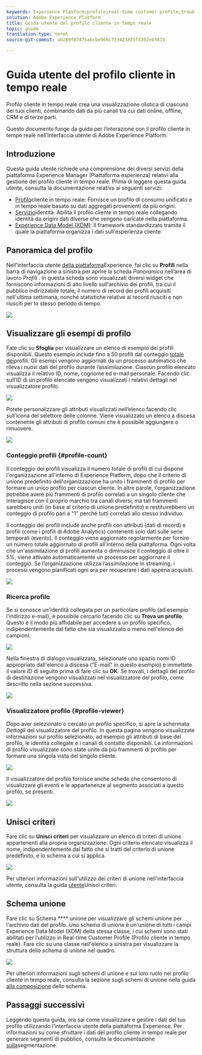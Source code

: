 ```yaml
---
keywords: Experience Platform;profile;real-time customer profile;troubleshooting;API
solution: Adobe Experience Platform
title: Guida utente del profilo cliente in tempo reale
topic: guide
translation-type: tm+mt
source-git-commit: ab289f07475abcbe966c723423825fd392eb3615

---
```



# Guida utente del profilo cliente in tempo reale

Profilo cliente in tempo reale crea una visualizzazione olistica di ciascuno dei tuoi clienti, combinando dati da più canali tra cui dati online, offline, CRM e di terze parti.

Questo documento funge da guida per l’interazione con il profilo cliente in tempo reale nell’interfaccia utente di Adobe Experience Platform.

## Introduzione

Questa guida utente richiede una comprensione dei diversi servizi della piattaforma Experience Manager (Piattaforma esperienza) relativi alla gestione del profilo cliente in tempo reale. Prima di leggere questa guida utente, consulta la documentazione relativa ai seguenti servizi:

* [Profilo](../home.md)cliente in tempo reale: Fornisce un profilo di consumo unificato e in tempo reale basato su dati aggregati provenienti da più origini.
* [Servizio](../../identity-service/home.md)identità: Abilita il profilo cliente in tempo reale collegando identità da origini dati diverse che vengono caricate nella piattaforma.
* [Experience Data Model (XDM)](../../xdm/home.md): Il framework standardizzato tramite il quale la piattaforma organizza i dati sull&#39;esperienza cliente.

## Panoramica del profilo

Nell’interfaccia utente [della piattaforma](http://platform.adobe.com)Experience, fai clic su **Profili** nella barra di navigazione a sinistra per aprire la scheda _Panoramica_ nell’area di lavoro _Profili_ . In questa scheda sono visualizzati diversi widget che forniscono informazioni di alto livello sull&#39;archivio dei profili, tra cui il pubblico indirizzabile totale, il numero di record dei profili acquisiti nell&#39;ultima settimana, nonché statistiche relative ai record riusciti e non riusciti per lo stesso periodo di tempo.

![](../images/user-guide/profile-overview.png)

## Visualizzare gli esempi di profilo

Fate clic su **Sfoglia** per visualizzare un elenco di esempio dei profili disponibili. Questo esempio include fino a 50 profili dal conteggio [totale dei](#profile-count)profili. Gli esempi vengono aggiornati da un processo automatico che rileva i nuovi dati del profilo durante l’assimilazione. Ciascun profilo elencato visualizza il relativo ID, nome, cognome ed e-mail personale. Facendo clic sull’ID di un profilo elencato vengono visualizzati i relativi dettagli nel visualizzatore [](#profile-viewer)profilo.

![](../images/user-guide/profile-samples.png)

Potete personalizzare gli attributi visualizzati nell’elenco facendo clic sull’icona del selettore delle colonne. Viene visualizzato un elenco a discesa contenente gli attributi di profilo comuni che è possibile aggiungere o rimuovere.

![](../images/user-guide/column-selector.png)

### Conteggio profili {#profile-count}

Il conteggio dei profili visualizza il numero totale di profili di cui dispone l&#39;organizzazione all&#39;interno di Experience Platform, dopo che il criterio di unione predefinito dell&#39;organizzazione ha unito i frammenti di profilo per formare un unico profilo per ciascun cliente. In altre parole, l&#39;organizzazione potrebbe avere più frammenti di profilo correlati a un singolo cliente che interagisce con il proprio marchio tra canali diversi, ma tali frammenti sarebbero uniti (in base al criterio di unione predefinito) e restituirebbero un conteggio di profilo pari a &quot;1&quot; perché tutti correlati allo stesso individuo.

Il conteggio dei profili include anche profili con attributi (dati di record) e profili (come i profili di Adobe Analytics) contenenti solo dati sulle serie temporali (evento). Il conteggio viene aggiornato regolarmente per fornire un numero totale aggiornato di profili all&#39;interno della piattaforma. Ogni volta che un&#39;assimilazione di profili aumenta o diminuisce il conteggio di oltre il 5%, viene attivato automaticamente un processo per aggiornare il conteggio. Se l’organizzazione utilizza l’assimilazione in streaming, i processi vengono pianificati ogni ora per recuperare i dati appena acquisiti.

![](../images/user-guide/profile-count.png)

### Ricerca profilo

Se si conosce un&#39;identità collegata per un particolare profilo (ad esempio l&#39;indirizzo e-mail), è possibile cercarlo facendo clic su **Trova un profilo**. Questo è il modo più affidabile per accedere a un profilo specifico, indipendentemente dal fatto che sia visualizzato o meno nell&#39;elenco dei campioni.

![](../images/user-guide/find-a-profile.png)

Nella finestra di dialogo visualizzata, selezionate uno spazio nomi ID appropriato dall&#39;elenco a discesa (&quot;E-mail&quot; in questo esempio) e immettete il valore ID di seguito prima di fare clic su **OK**. Se trovati, i dettagli del profilo di destinazione vengono visualizzati nel visualizzatore del profilo, come descritto nella sezione successiva.

![](../images/user-guide/find-a-profile-details.png)

### Visualizzatore profilo {#profile-viewer}

Dopo aver selezionato o cercato un profilo specifico, si apre la schermata _Dettagli_ del visualizzatore del profilo. In questa pagina vengono visualizzate informazioni sul profilo selezionato, ad esempio gli attributi di base del profilo, le identità collegate e i canali di contatto disponibili. Le informazioni di profilo visualizzate sono state unite da più frammenti di profilo per formare una singola vista del singolo cliente.

![](../images/user-guide/profile-viewer-detail.png)

Il visualizzatore del profilo fornisce anche schede che consentono di visualizzare gli eventi e le appartenenze al segmento associati a questo profilo, se presenti.

![](../images/user-guide/profile-viewer-events-seg.png)

## Unisci criteri

Fare clic su **Unisci criteri** per visualizzare un elenco di criteri di unione appartenenti alla propria organizzazione. Ogni criterio elencato visualizza il nome, indipendentemente dal fatto che si tratti del criterio di unione predefinito, e lo schema a cui si applica.

![](../images/user-guide/profile-merge-policies.png)

Per ulteriori informazioni sull&#39;utilizzo dei criteri di unione nell&#39;interfaccia utente, consulta la guida [utente](merge-policies.md)Unisci criteri.

## Schema unione

Fare clic su Schema **** unione per visualizzare gli schemi unione per l&#39;archivio dati del profilo. Uno schema di unione è un&#39;unione di tutti i campi Experience Data Model (XDM) della stessa classe, i cui schemi sono stati abilitati per l&#39;utilizzo in Real-time Customer Profile (Profilo cliente in tempo reale). Fare clic su una classe nell&#39;elenco a sinistra per visualizzare la struttura dello schema di unione nel quadro.

![](../images/user-guide/profile-union-schema.png)

Per ulteriori informazioni sugli schemi di unione e sul loro ruolo nel profilo cliente in tempo reale, consulta la sezione sugli schemi di unione nella guida [alla composizione](../../xdm/schema/composition.md) dello schema.

## Passaggi successivi

Leggendo questa guida, ora sai come visualizzare e gestire i dati del tuo profilo utilizzando l’interfaccia utente della piattaforma Experience. Per informazioni su come sfruttare i dati del profilo cliente in tempo reale per generare segmenti di pubblico, consulta la documentazione [sulla](../../segmentation/home.md)segmentazione.